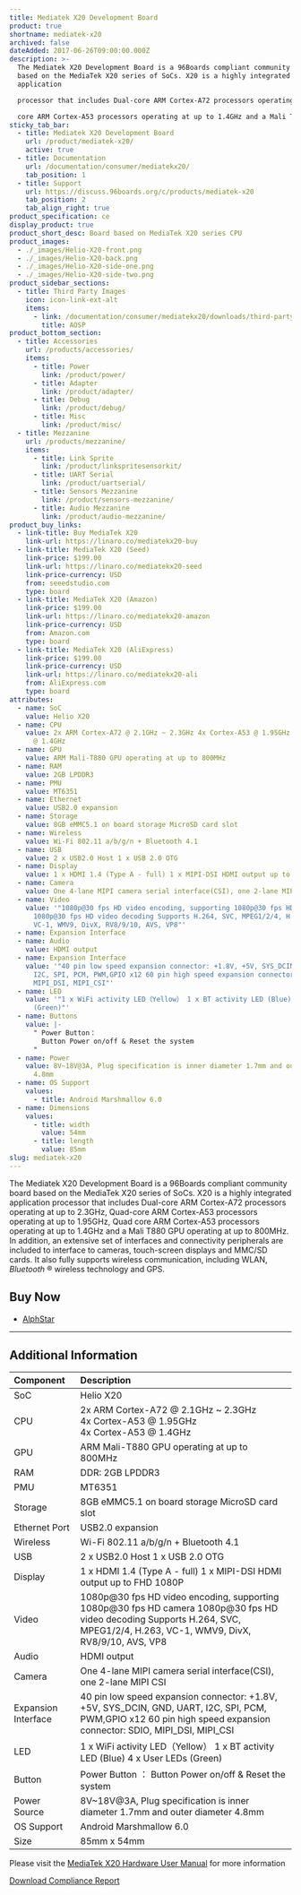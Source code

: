 ```yaml
---
title: Mediatek X20 Development Board
product: true
shortname: mediatek-x20
archived: false
dateAdded: 2017-06-26T09:00:00.000Z
description: >-
  The Mediatek X20 Development Board is a 96Boards compliant community board
  based on the MediaTek X20 series of SoCs. X20 is a highly integrated
  application

  processor that includes Dual-core ARM Cortex-A72 processors operating at up to 2.3GHz, Quad-core ARM Cortex-A53 processors operating at up to 1.95GHz, Quad

  core ARM Cortex-A53 processors operating at up to 1.4GHz and a Mali T880 GPU operating at up to 800MHz.
sticky_tab_bar:
  - title: Mediatek X20 Development Board
    url: /product/mediatek-x20/
    active: true
  - title: Documentation
    url: /documentation/consumer/mediatekx20/
    tab_position: 1
  - title: Support
    url: https://discuss.96boards.org/c/products/mediatek-x20
    tab_position: 2
    tab_align_right: true
product_specification: ce
display_product: true
product_short_desc: Board based on MediaTek X20 series CPU
product_images:
  - ./_images/Helio-X20-front.png
  - ./_images/Helio-X20-back.png
  - ./_images/Helio-X20-side-one.png
  - ./_images/Helio-X20-side-two.png
product_sidebar_sections:
  - title: Third Party Images
    icon: icon-link-ext-alt
    items:
      - link: /documentation/consumer/mediatekx20/downloads/third-party/aosp/
        title: AOSP
product_bottom_section:
  - title: Accessories
    url: /products/accessories/
    items:
      - title: Power
        link: /product/power/
      - title: Adapter
        link: /product/adapter/
      - title: Debug
        link: /product/debug/
      - title: Misc
        link: /product/misc/
  - title: Mezzanine
    url: /products/mezzanine/
    items:
      - title: Link Sprite
        link: /product/linkspritesensorkit/
      - title: UART Serial
        link: /product/uartserial/
      - title: Sensors Mezzanine
        link: /product/sensors-mezzanine/
      - title: Audio Mezzanine
        link: /product/audio-mezzanine/
product_buy_links:
  - link-title: Buy MediaTek X20
    link-url: https://linaro.co/mediatekx20-buy
  - link-title: MediaTek X20 (Seed)
    link-price: $199.00
    link-url: https://linaro.co/mediatekx20-seed
    link-price-currency: USD
    from: seeedstudio.com
    type: board
  - link-title: MediaTek X20 (Amazon)
    link-price: $199.00
    link-url: https://linaro.co/mediatekx20-amazon
    link-price-currency: USD
    from: Amazon.com
    type: board
  - link-title: MediaTek X20 (AliExpress)
    link-price: $199.00
    link-price-currency: USD
    link-url: https://linaro.co/mediatekx20-ali
    from: AliExpress.com
    type: board
attributes:
  - name: SoC
    value: Helio X20
  - name: CPU
    value: 2x ARM Cortex-A72 @ 2.1GHz ~ 2.3GHz 4x Cortex-A53 @ 1.95GHz 4x Cortex-A53
      @ 1.4GHz
  - name: GPU
    value: ARM Mali-T880 GPU operating at up to 800MHz
  - name: RAM
    value: 2GB LPDDR3
  - name: PMU
    value: MT6351
  - name: Ethernet
    value: USB2.0 expansion
  - name: Storage
    value: 8GB eMMC5.1 on board storage MicroSD card slot
  - name: Wireless
    value: Wi-Fi 802.11 a/b/g/n + Bluetooth 4.1
  - name: USB
    value: 2 x USB2.0 Host 1 x USB 2.0 OTG
  - name: Display
    value: 1 x HDMI 1.4 (Type A - full) 1 x MIPI-DSI HDMI output up to FHD 1080P
  - name: Camera
    value: One 4-lane MIPI camera serial interface(CSI), one 2-lane MIPI CSI
  - name: Video
    value: '"1080p@30 fps HD video encoding, supporting 1080p@30 fps HD camera
      1080p@30 fps HD video decoding Supports H.264, SVC, MPEG1/2/4, H.263,
      VC-1, WMV9, DivX, RV8/9/10, AVS, VP8"'
  - name: Expansion Interface
  - name: Audio
    value: HDMI output
  - name: Expansion Interface
    value: '"40 pin low speed expansion connector: +1.8V, +5V, SYS_DCIN, GND, UART,
      I2C, SPI, PCM, PWM,GPIO x12 60 pin high speed expansion connector: SDIO,
      MIPI_DSI, MIPI_CSI"'
  - name: LED
    value: '"1 x WiFi activity LED（Yellow） 1 x BT activity LED (Blue) 4 x User LEDs
      (Green)"'
  - name: Buttons
    value: |-
      " Power Button：
        Button Power on/off & Reset the system
      "
  - name: Power
    value: 8V~18V@3A, Plug specification is inner diameter 1.7mm and outer diameter
      4.8mm
  - name: OS Support
    values:
      - title: Android Marshmallow 6.0
  - name: Dimensions
    values:
      - title: width
        value: 54mm
      - title: length
        value: 85mm
slug: mediatek-x20
---
```

The Mediatek X20 Development Board is a 96Boards compliant community board based on the MediaTek X20 series of SoCs. X20 is a highly integrated application
processor that includes Dual-core ARM Cortex-A72 processors operating at up to 2.3GHz, Quad-core ARM Cortex-A53 processors operating at up to 1.95GHz, Quad
core ARM Cortex-A53 processors operating at up to 1.4GHz and a Mali T880 GPU operating at up to 800MHz. In addition, an extensive set of interfaces and
connectivity peripherals are included to interface to cameras, touch-screen displays and MMC/SD cards. It also fully supports wireless communication, including
WLAN, _Bluetooth_ ® wireless technology and GPS.

## Buy Now

- [AlphStar](http://link.linaro.org/MediatekX20-buy)

***

## Additional Information


|   Component          |   Description                                                                                    |
|:---------------------|:-------------------------------------------------------------------------------------------------|
|  SoC                 | Helio X20                                                                                        |
|  CPU                 | 2x ARM Cortex-A72 @ 2.1GHz ~ 2.3GHz<br>4x Cortex-A53 @ 1.95GHz<br>4x Cortex-A53 @ 1.4GHz         |
|  GPU                 | ARM Mali-T880 GPU operating at up to 800MHz                                                      |
|  RAM                 | DDR: 2GB LPDDR3                                                                                  |
|  PMU                 | MT6351                                                                                           |
|  Storage             | 8GB eMMC5.1 on board storage MicroSD card slot	                                                  |
|  Ethernet Port       | USB2.0 expansion                                                                                 |
|  Wireless            | Wi-Fi 802.11 a/b/g/n + Bluetooth 4.1                                                             |
|  USB                 | 2 x USB2.0 Host 1 x USB 2.0 OTG                                                                  |
|  Display             | 1 x HDMI 1.4 (Type A - full) 1 x MIPI-DSI HDMI output up to FHD 1080P                            |
|  Video               | 1080p@30 fps HD video encoding, supporting 1080p@30 fps HD camera 1080p@30 fps HD video decoding Supports H.264, SVC, MPEG1/2/4, H.263, VC-1, WMV9, DivX, RV8/9/10, AVS, VP8                                                        |
|  Audio               | HDMI output                                                                                      |
|  Camera              | One 4-lane MIPI camera serial interface(CSI), one 2-lane MIPI CSI                                |
|  Expansion Interface | 40 pin low speed expansion connector: +1.8V, +5V, SYS_DCIN, GND, UART, I2C, SPI, PCM, PWM,GPIO x12 60 pin high speed expansion connector:   SDIO, MIPI_DSI, MIPI_CSI                                                                |
|  LED                 | 1 x WiFi activity LED（Yellow） 1 x BT  activity LED (Blue) 4 x User LEDs (Green)                |
|  Button              | Power Button ： Button Power on/off & Reset the system                                           |
|  Power Source        | 8V~18V@3A, Plug specification is inner diameter 1.7mm and outer diameter 4.8mm                   |
|  OS Support          | Android Marshmallow 6.0                                                                          |
|  Size                | 85mm x 54mm                                                                                      |




Please visit the [MediaTek X20 Hardware User Manual](https://www.96boards.org/documentation/consumer/mediatekx20/hardware-docs/) for more information

<a href="/documentation/consumer/mediatekx20/hardware-docs/files/compliance-mediatekx20.pdf" class="btn blog-read-more-btn center-block">Download Compliance Report</a>
